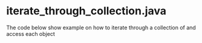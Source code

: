 # iterate_through_collection.java
The code below show example on how to iterate through a collection of and access each object 
